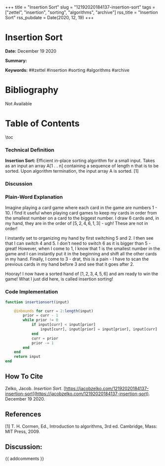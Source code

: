 +++
title = "Insertion Sort"
slug = "12192020184137-insertion-sort"
tags = ["zettel", "insertion", "sorting", "algorithms", "archive"]
rss_title = "Insertion Sort"
rss_pubdate = Date(2020, 12, 19)
+++



Insertion Sort
=========

**Date:** December 19 2020

**Summary:** 

**Keywords:** ##zettel #insertion #sorting #algorithms  #archive

Bibliography
==========

Not Available

Table of Contents
=========

\toc

### Technical Definition

**Insertion Sort:** Efficient in-place sorting algorithm for a small input. Takes as an input an array A[1 . . n] containing a sequence of length n that is to be sorted. Upon algorithm termination, the input array A is sorted. [1]

### Discussion

### Plain-Word Explanation

Imagine playing a card game where each card in the game are numbers 1 - 10. I find it useful when playing card games to keep my cards in order from the smallest number on a card to the biggest number. I draw 6 cards and, in my hand, they are in the order of $[5, 2, 4, 6, 1, 3]$ - ugh! These are not in order!

I instantly set to organizing my hand by first switching $5$ and $2$. I then see that I can switch $4$ and $5$. I don't need to switch $6$ as it is bigger than $5$ - great! However, when I come to $1$, I know that $1$ is the smallest number in the game and I can instantly put it in the beginning and shift all the other cards in my hand. Finally, I come to $3$ - drat, this is a pain - I have to scan the previous cards in my hand before $3$ and see that it goes after $2$. 

Hooray! I now have a sorted hand of $[1, 2, 3, 4, 5, 6]$ and am ready to win the game! What I just did here, is called insertion sorting!

### Code Implementation

```julia
function insertionsort(input)

    @inbounds for curr = 2:length(input)
        prior = curr - 1
        while prior != 0
            if input[curr] < input[prior]
                input[curr], input[prior] = input[prior], input[curr]
            end
            curr = prior
            prior -= 1
        end
    end
    return input
end
```
## How To Cite

 Zelko, Jacob. _Insertion Sort_. [https://jacobzelko.com/12192020184137-insertion-sort](https://jacobzelko.com/12192020184137-insertion-sort). December 19 2020.
## References

[1] T. H. Cormen, Ed., Introduction to algorithms, 3rd ed. Cambridge, Mass: MIT Press, 2009.
## Discussion: 

{{ addcomments }}
